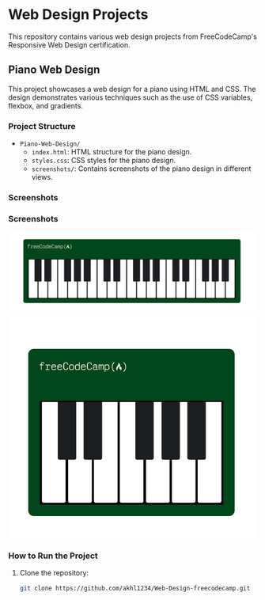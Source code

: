 # Web Design Projects

This repository contains various web design projects from FreeCodeCamp's Responsive Web Design certification.

## Piano Web Design

This project showcases a web design for a piano using HTML and CSS. The design demonstrates various techniques such as the use of CSS variables, flexbox, and gradients.

### Project Structure

- `Piano-Web-Design/`
  - `index.html`: HTML structure for the piano design.
  - `styles.css`: CSS styles for the piano design.
  - `screenshots/`: Contains screenshots of the piano design in different views.

### Screenshots

### Screenshots

![Full Width](Piano%20Web%20Design/screenshot/full-width.png)
![Resized View](Piano%20Web%20Design/screenshot/resize.png)


### How to Run the Project

1. Clone the repository:
   ```bash
   git clone https://github.com/akhl1234/Web-Design-freecodecamp.git
   ```
